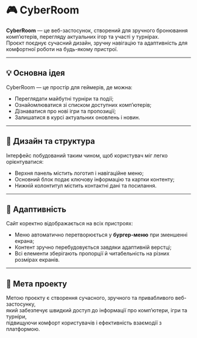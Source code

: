 # 🎮 CyberRoom

**CyberRoom** — це веб-застосунок, створений для зручного бронювання комп’ютерів, перегляду актуальних ігор та участі у турнірах.  
Проєкт поєднує сучасний дизайн, зручну навігацію та адаптивність для комфортної роботи на будь-якому пристрої.

---

## 💡 Основна ідея

CyberRoom — це простір для геймерів, де можна:
- Переглядати майбутні турніри та події;  
- Ознайомлюватися зі списком доступних комп’ютерів;  
- Дізнаватися про нові ігри та пропозиції;  
- Залишатися в курсі актуальних оновлень і новин.

---

## 🎨 Дизайн та структура

Інтерфейс побудований таким чином, щоб користувач міг легко орієнтуватися:
- Верхня панель містить логотип і навігаційне меню;  
- Основний блок подає ключову інформацію та картки контенту;  
- Нижній колонтитул містить контактні дані та посилання.  

---

## 📱 Адаптивність

Сайт коректно відображається на всіх пристроях:
- Меню автоматично перетворюється у **бургер-меню** при зменшенні екрана;  
- Контент зручно перебудовується завдяки адаптивній верстці;  
- Всі елементи зберігають пропорції й читабельність на різних розмірах екранів.  

---

## 🚀 Мета проекту

Метою проєкту є створення сучасного, зручного та привабливого веб-застосунку,  
який забезпечує швидкий доступ до інформації про комп’ютери, ігри та турніри,  
підвищуючи комфорт користувачів і ефективність взаємодії з платформою.

